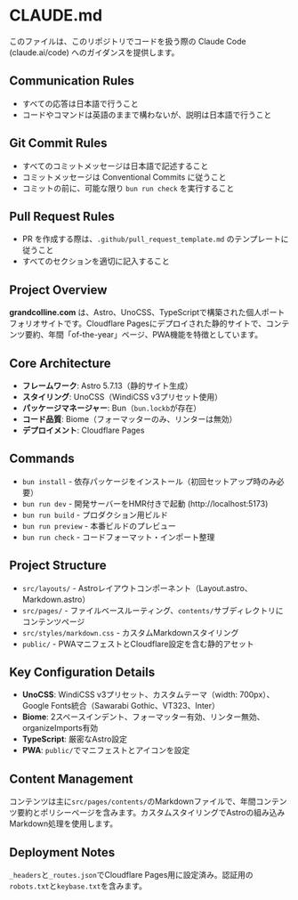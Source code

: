 # CLAUDE.md

このファイルは、このリポジトリでコードを扱う際の Claude Code (claude.ai/code) へのガイダンスを提供します。

## Communication Rules

- すべての応答は日本語で行うこと
- コードやコマンドは英語のままで構わないが、説明は日本語で行うこと

## Git Commit Rules

- すべてのコミットメッセージは日本語で記述すること
- コミットメッセージは Conventional Commits に従うこと
- コミットの前に、可能な限り `bun run check` を実行すること

## Pull Request Rules

- PR を作成する際は、`.github/pull_request_template.md` のテンプレートに従うこと
- すべてのセクションを適切に記入すること

## Project Overview

**grandcolline.com** は、Astro、UnoCSS、TypeScriptで構築された個人ポートフォリオサイトです。Cloudflare Pagesにデプロイされた静的サイトで、コンテンツ要約、年間「of-the-year」ページ、PWA機能を特徴としています。

## Core Architecture

- **フレームワーク**: Astro 5.7.13（静的サイト生成）
- **スタイリング**: UnoCSS（WindiCSS v3プリセット使用）
- **パッケージマネージャー**: Bun（`bun.lockb`が存在）
- **コード品質**: Biome（フォーマッターのみ、リンターは無効）
- **デプロイメント**: Cloudflare Pages

## Commands

- `bun install` - 依存パッケージをインストール（初回セットアップ時のみ必要）
- `bun run dev` - 開発サーバーをHMR付きで起動 (http://localhost:5173)
- `bun run build` - プロダクション用ビルド
- `bun run preview` - 本番ビルドのプレビュー
- `bun run check` - コードフォーマット・インポート整理

## Project Structure

- `src/layouts/` - Astroレイアウトコンポーネント（Layout.astro、Markdown.astro）
- `src/pages/` - ファイルベースルーティング、`contents/`サブディレクトリにコンテンツページ
- `src/styles/markdown.css` - カスタムMarkdownスタイリング
- `public/` - PWAマニフェストとCloudflare設定を含む静的アセット

## Key Configuration Details

- **UnoCSS**: WindiCSS v3プリセット、カスタムテーマ（width: 700px）、Google Fonts統合（Sawarabi Gothic、VT323、Inter）
- **Biome**: 2スペースインデント、フォーマッター有効、リンター無効、organizeImports有効
- **TypeScript**: 厳密なAstro設定
- **PWA**: `public/`でマニフェストとアイコンを設定

## Content Management

コンテンツは主に`src/pages/contents/`のMarkdownファイルで、年間コンテンツ要約とポリシーページを含みます。カスタムスタイリングでAstroの組み込みMarkdown処理を使用します。

## Deployment Notes

`_headers`と`_routes.json`でCloudflare Pages用に設定済み。認証用の`robots.txt`と`keybase.txt`を含みます。

